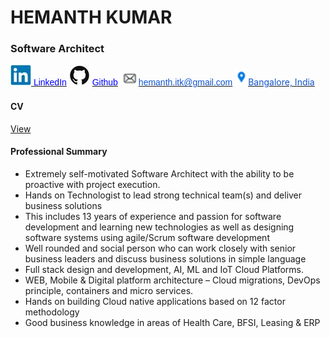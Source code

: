 <div class="WordSection1">

<span lang="EN-US"></span>

# HEMANTH KUMAR
### Software Architect
<span style="mso-no-proof:
yes">![](MYCV_Public_files/image002.jpg)</span><span style="mso-spacerun:yes"></span></span><span lang="EN-US">[<span style="font-family:&quot;Verdana&quot;,sans-serif;mso-fareast-font-family:Verdana;
mso-bidi-font-family:Verdana;color:blue"> LinkedIn</span>](https://www.linkedin.com/in/hemanth-kumar-44168a24/)</span><span style="font-family:&quot;Verdana&quot;,sans-serif;mso-fareast-font-family:
Verdana;mso-bidi-font-family:Verdana;color:#FD9552" lang="EN-US"><span style="mso-tab-count:
1"></span> <span style="mso-no-proof:yes">![](MYCV_Public_files/image004.jpg)</span></span> <span lang="EN-US">[<span class="SpellE"><span style="font-family:&quot;Verdana&quot;,sans-serif;mso-fareast-font-family:Verdana;
mso-bidi-font-family:Verdana;color:blue">Github</span></span>](http://github.com/hemanthkodandarama)<span style="color:#A5A5AF"><span style="mso-spacerun:yes"></span> </span>[<span style="color:#1155CC;mso-no-proof:
yes">![](MYCV_Public_files/image006.gif)</span>](mailto:*hemanth.itk@gmail.com)[<span style="font-family:&quot;Verdana&quot;,sans-serif;
mso-fareast-font-family:Verdana;mso-bidi-font-family:Verdana;color:#1155CC">hemanth.itk@gmail.com</span>](mailto:*hemanth.itk@gmail.com)<span style="color:#5266A5"><span style="mso-tab-count:1"></span> </span><span style="color:#CACACD"><span style="mso-spacerun:yes"></span> <span style="mso-no-proof:yes">![](MYCV_Public_files/image008.gif)</span><span style="mso-spacerun:yes"></span></span>[<span style="color:#1155CC">Bangalore, India</span>](https://www.google.com/maps/place/Bengaluru,+Karnataka/@12.9538477,77.3507442,10z/data=!3m1!4b1!4m5!3m4!1s0x3bae1670c9b44e6d:0xf8dfc3e8517e4fe0!8m2!3d12.9715987!4d77.5945627)</span><span style="font-size:14.0pt;font-family:&quot;Cambria&quot;,serif;mso-fareast-font-family:
Cambria;mso-bidi-font-family:Cambria;color:#5266A5" lang="EN-US"></span>

<span style="font-size:
14.0pt;font-family:&quot;Cambria&quot;,serif;mso-fareast-font-family:Cambria;mso-bidi-font-family:
Cambria;color:#5266A5" lang="EN-US"></span>

#### CV 

<a href="https://drive.google.com/file/d/1CETuiZgV20m3qCYchWjdvbAICxrfNP2g/view?usp=sharing">View</a>

#### Professional Summary 
-	Extremely self-motivated Software Architect with the ability to be proactive with project execution.
-	Hands on Technologist to lead strong technical team(s) and deliver business solutions
-	This includes 13 years of experience and passion for software development and learning new technologies as well as designing software systems using agile/Scrum software development
-	Well rounded and social person who can work closely with senior business leaders and discuss business solutions in simple language
-	Full stack design and development, AI, ML and IoT Cloud Platforms.
-	WEB, Mobile & Digital platform architecture – Cloud migrations, DevOps principle, containers and micro services.
-	Hands on building Cloud native applications based on 12 factor methodology
-	Good business knowledge in areas of Health Care, BFSI, Leasing & ERP
